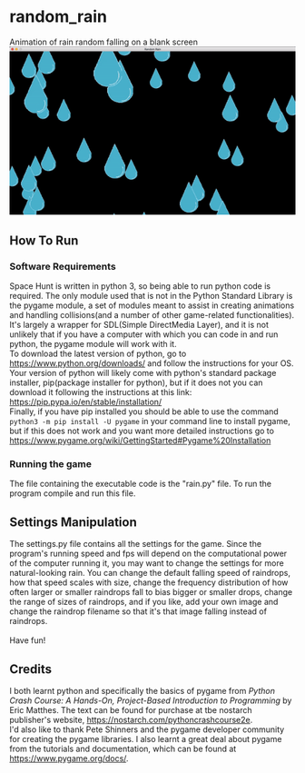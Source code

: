 # random_rain
Animation of rain random falling on a blank screen  
![](https://github.com/bottomlessgit/random_rain/blob/main/random_rain_example.gif)


## How To Run
### Software Requirements
Space Hunt is written in python 3, so being able to run python code is required. The only module used that is not in the Python Standard Library is the pygame module, a set of modules meant to assist in creating animations and handling collisions(and a number of other game-related functionalities). It's largely a wrapper for SDL(Simple DirectMedia Layer), and it is not unlikely that if you have a computer with which you can code in and run python, the pygame module will work with it.    
To download the latest version of python, go to https://www.python.org/downloads/ and follow the instructions for your OS.  
Your version of python will likely come with python's standard package installer, pip(package installer for python), but if it does not you can download it following the instructions at this link: https://pip.pypa.io/en/stable/installation/    
Finally, if you have pip installed you should be able to use the command
`python3 -m pip install -U pygame`
in your command line to install pygame, but if this does not work and you want more detailed instructions go to https://www.pygame.org/wiki/GettingStarted#Pygame%20Installation
### Running the game
The file containing the executable code is the "rain.py" file. To run the program compile and run this file.


## Settings Manipulation
The settings.py file contains all the settings for the game. Since the program's running speed and fps will depend on the computational power of the computer running it, you may want to change the settings for more natural-looking rain. You can change the default falling speed of raindrops, how that speed scales with size, change the frequency distribution of how often larger or smaller raindrops fall to bias bigger or smaller drops, change the range of sizes of raindrops, and if you like, add your own image and change the raindrop filename so that it's that image falling instead of raindrops.  
![]()  
Have fun! 


## Credits
I both learnt python and specifically the basics of pygame from *Python Crash Course: A Hands-On, Project-Based Introduction to Programming* by Eric Matthes. 
The text can be found for purchase at tbe nostarch publisher's website, https://nostarch.com/pythoncrashcourse2e.  
I'd also like to thank Pete Shinners and the pygame developer community for creating the pygame libraries. 
I also learnt a great deal about pygame from the tutorials and documentation, which can be found at https://www.pygame.org/docs/.


